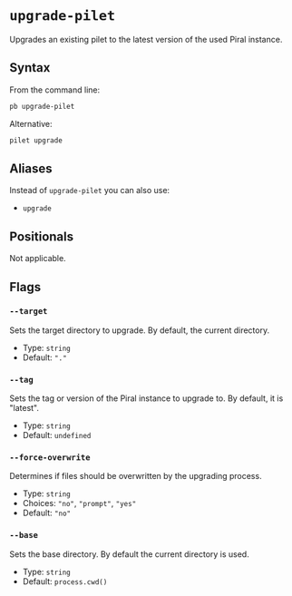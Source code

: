 # `upgrade-pilet`

Upgrades an existing pilet to the latest version of the used Piral instance.

## Syntax

From the command line:

```sh
pb upgrade-pilet 
```

Alternative:

```sh
pilet upgrade 
```

## Aliases

Instead of `upgrade-pilet` you can also use:

- `upgrade`

## Positionals

Not applicable.

## Flags

### `--target`

Sets the target directory to upgrade. By default, the current directory.

- Type: `string`
- Default: `"."`

### `--tag`

Sets the tag or version of the Piral instance to upgrade to. By default, it is "latest".

- Type: `string`
- Default: `undefined`

### `--force-overwrite`

Determines if files should be overwritten by the upgrading process.

- Type: `string`
- Choices: `"no"`, `"prompt"`, `"yes"`
- Default: `"no"`

### `--base`

Sets the base directory. By default the current directory is used.

- Type: `string`
- Default: `process.cwd()`
